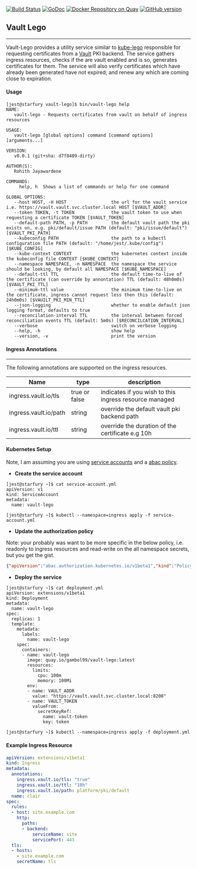 [![Build Status](https://travis-ci.org/gambol99/vault-lego.svg?branch=master)](https://travis-ci.org/gambol99/vault-lego)
[![GoDoc](http://godoc.org/github.com/gambol99/vault-lego?status.png)](http://godoc.org/github.com/gambol99/vault-lego)
[![Docker Repository on Quay](https://quay.io/repository/gambol99/vault-lego/status "Docker Repository on Quay")](https://quay.io/repository/gambol99/vault-lego)
[![GitHub version](https://badge.fury.io/gh/gambol99%2Fvault-lego.svg)](https://badge.fury.io/gh/gambol99%2Fvault-lego)

## **Vault Lego**
----

Vault-Lego provides a utility service similar to [kube-lego](https://github.com/jetstack/kube-lego) responsible for requesting certificates
from a [Vault](https://github.com/hashicorp/vault) PKI backend. The service gathers ingress resources, checks if the are vault enabled and is so, generates certificates for them. The service will also verify certificates which have already been generated have not expired; and renew any which are coming close to expiration.

#### **Usage**
```shell
[jest@starfury vault-lego]$ bin/vault-lego help
NAME:
   vault-lego - Requests certificates from vault on behalf of ingress resources

USAGE:
   vault-lego [global options] command [command options] [arguments...]

VERSION:
   v0.0.1 (git+sha: d7f8409-dirty)

AUTHOR(S):
   Rohith Jayawardene

COMMANDS:
     help, h  Shows a list of commands or help for one command

GLOBAL OPTIONS:
   --host HOST, -H HOST                 the url for the vault service i.e. https://vault.vault.svc.cluster.local HOST [$VAULT_ADDR]
   --token TOKEN, -t TOKEN              the vault token to use when requesting a certificate TOKEN [$VAULT_TOKEN]
   --default-path PATH, -p PATH         the default vault path the pki exists on, e.g. pki/default/issue PATH (default: "pki/issue/default") [$VAULT_PKI_PATH]
   --kubeconfig PATH                    the path to a kubectl configuration file PATH (default: "/home/jest/.kube/config") [$KUBE_CONFIG]
   --kube-context CONTEXT               the kubernetes context inside the kubeconfig file CONTEXT [$KUBE_CONTEXT]
   --namespace NAMESPACE, -n NAMESPACE  the namespace the service should be looking, by default all NAMESPACE [$KUBE_NAMESPACE]
   --default-ttl TTL                    the default time-to-live of the certificate (can override by annontation) TTL (default: 48h0m0s) [$VAULT_PKI_TTL]
   --minimum-ttl value                  the minimum time-to-live on the certificate, ingress cannot request less then this (default: 24h0m0s) [$VAUILT_PKI_MIN_TTL]
   --json-logging                       whether to enable default json logging format, defaults to true
   --reconcilation-interval TTL         the interval between forced reconciliation events TTL (default: 5m0s) [$RECONCILCATION_INTERVAL]
   --verbose                            switch on verbose logging
   --help, -h                           show help
   --version, -v                        print the version
```

#### **Ingress Annotations**
----
The following annotations are supported on the ingress resources.

|Name                 |type|  description|
|---------------------------|------|-----|
|ingress.vault.io/tls|true or false|indicates if you wish to this ingress resource managed|
|ingress.vault.io/path|string|override the default vault pki backend path|
|ingress.vault.io/ttl|string|override the duration of the certificate e.g 10h|

#### **Kubernetes Setup**

Note, I am assuming you are using [service accounts](http://kubernetes.io/docs/user-guide/service-accounts/) and a [abac policy](http://kubernetes.io/docs/admin/authorization/).

- **Create the service account**
```shell
[jest@starfury ~]$ cat service-account.yml
apiVersion: v1
kind: ServiceAccount
metadata:
  name: vault-lego

[jest@starfury ~]$ kubectl --namespace=ingress apply -f service-account.yml
```

- **Update the authorization policy**

Note: your probably was want to be more specific in the below policy, i.e. readonly to ingress resources and read-write on the all namespace secrets, but you get the gist.

```JSON
{"apiVersion":"abac.authorization.kubernetes.io/v1beta1","kind":"Policy", "spec": {"user":"system:serviceaccount:ingress:vault-lego","namespace":"*","resource":"*","apiGroup":"*"}}
```

- **Deploy the service**

```shell
[jest@starfury ~]$ cat deployment.yml
apiVersion: extensions/v1beta1
kind: Deployment
metadata:
  name: vault-lego
spec:
  replicas: 1
  template:
    metadata:
      labels:
        name: vault-lego
    spec:
      containers:
      - name: vault-lego
        image: quay.io/gambol99/vault-lego:latest
        resources:
          limits:
            cpu: 100m
            memory: 100Mi
        env:
        - name: VAULT_ADDR
          value: "https://vault.vault.svc.cluster.local:8200"
        - name: VAULT_TOKEN
          valueFrom:
            secretKeyRef:
              name: vault-token
              key: token

[jest@starfury ~]$ kubectl --namespace=ingress apply -f deployment.yml
```

#### **Example Ingress Resource**

```YAML
apiVersion: extensions/v1beta1
kind: Ingress
metadata:
  annotations:
    ingress.vault.io/tls: "true"
    ingress.vault.io/ttl: "10h"
    ingress.vault.io/path: platform/pki/default
  name: clair
spec:
  rules:
  - host: site.example.com
    http:
      paths:
      - backend:
          serviceName: site
          servicePort: 443
  tls:
  - hosts:
    - site.example.com
    secretName: tls
```
